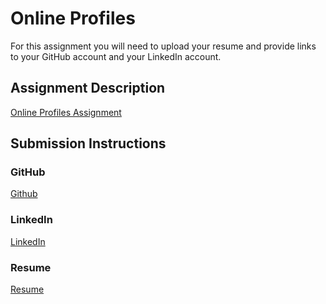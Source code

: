 # Online Profiles
For this assignment you will need to upload your resume and provide links to your GitHub account and your LinkedIn account.

## Assignment Description
[Online Profiles Assignment](https://education.launchcode.org/liftoff/modules/assignments/online-profiles)

## Submission Instructions
 
### GitHub
[Github](https://github.com/jrdotel)
 
### LinkedIn
[LinkedIn](https://www.linkedin.com/in/juliodotel/)

### Resume
[Resume](https://docs.google.com/document/d/1HB2toPuxTmJ_zX4XE1JNEfjdukUX8pKD4san2fnFlHs/edit?usp=sharing)

